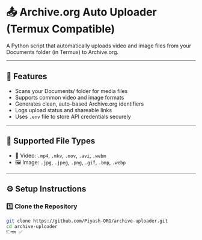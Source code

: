# 📤 Archive.org Auto Uploader (Termux Compatible)

A Python script that automatically uploads video and image files from your Documents folder (in Termux) to Archive.org.

---

## 🚀 Features

- Scans your Documents/ folder for media files  
- Supports common video and image formats  
- Generates clean, auto-based Archive.org identifiers  
- Logs upload status and shareable links  
- Uses `.env` file to store API credentials securely  

---

## 📁 Supported File Types

- 🎥 Video: `.mp4`, `.mkv`, `.mov`, `.avi`, `.webm`  
- 🖼️ Image: `.jpg`, `.jpeg`, `.png`, `.gif`, `.bmp`, `.webp`  

---

## ⚙️ Setup Instructions

### 1️⃣ Clone the Repository

```bash
git clone https://github.com/Piyash-ORG/archive-uploader.git
cd archive-uploader
িলাম ✅

